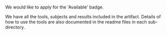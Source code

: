 We would like to apply for the 'Available' badge.

We have all the tools, subjects and results included in the
artifact. Details of how to use the tools are also documented
in the readme files in each sub-directory. 
